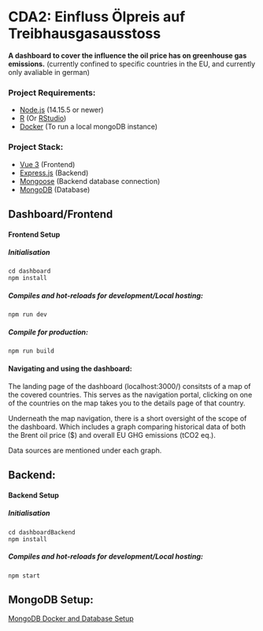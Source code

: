# CDA2: Einfluss Ölpreis auf Treibhausgasausstoss
**A dashboard to cover the influence the oil price has on greenhouse gas emissions.** (currently confined to specific countries in the EU, and currently only avaliable in german)

### Project Requirements:

* [Node.js](https://nodejs.org/en/) (14.15.5 or newer)
* [R](https://www.r-project.org/) (Or [RStudio](https://www.rstudio.com/products/rstudio/))
* [Docker](https://www.docker.com/) (To run a local mongoDB instance)

### Project Stack:

* [Vue 3](https://vuejs.org/) (Frontend)
* [Express.js](https://expressjs.com/) (Backend)
* [Mongoose](https://mongoosejs.com/) (Backend database connection)
* [MongoDB](https://www.mongodb.com/) (Database)

## Dashboard/Frontend
#### Frontend Setup
##### Initialisation
```
cd dashboard
npm install
```

##### Compiles and hot-reloads for development/Local hosting:
```
npm run dev
```

##### Compile for production:
```
npm run build
```

#### Navigating and using the dashboard:
The landing page of the dashboard (localhost:3000/) consitsts of a map of the covered countries. This serves as the navigation portal, clicking on one of the countries on the map takes you to the details page of that country.

Underneath the map navigation, there is a short oversight of the scope of the dashboard. Which includes a graph comparing historical data of both the Brent oil price ($) and overall EU GHG emissions (tCO2 eq.).

Data sources are mentioned under each graph.

## Backend:
#### Backend Setup
##### Initialisation
```
cd dashboardBackend
npm install
```

##### Compiles and hot-reloads for development/Local hosting:
```
npm start
```

## MongoDB Setup:
[MongoDB Docker and Database Setup](https://github.com/r9119/CDA2/blob/main/analysisInR/readme.md)
